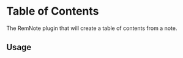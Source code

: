 # Table of Contents

The RemNote plugin that will create a table of contents from a note.

## Usage

<!-- TODO: Describe usage -->

<!-- ignore-after -->
